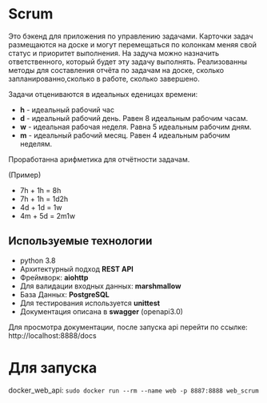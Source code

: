 # Scrum

Это бэкенд для приложения по управлению задачами. Карточки задач размещаются на доске и могут перемещаться 
по колонкам меняя свой статус и приоритет выполнения. На задуча можно назначить ответственного, который 
будет эту задачу выполнять. Реализованны методы для составления отчёта по задачам на доске, 
сколько запланированно,сколько в работе, сколько завершено. 

Задачи отцениваются в идеальных еденицах времени:

- __h__ - идеальный рабочий час
- __d__ - идеальный рабочий день. Равен 8 идеальным рабочим часам.
- __w__ - идеальная рабочая неделя. Равна 5 идеальным рабочим дням.
- __m__ - идеальный рабочий месяц. Равен 4 идеальным рабочим неделям.

Проработанна арифметика для отчётности задачам. 

(Пример)

- 7h + 1h = 8h
- 7h + 1h = 1d2h
- 4d + 1d = 1w
- 4m + 5d = 2m1w


## Используемые технологии
- python 3.8
- Архитектурный подход __REST API__
- Фреймворк: __aiohttp__
- Для валидации входных данных: __marshmallow__
- База Данных: __PostgreSQL__
- Для тестирования используется __unittest__
- Документация описана в __swagger__ (openapi3.0)

Для просмотра документации, после запуска api перейти по ссылке: http://localhost:8888/docs

# Для запуска

docker_web_api: 
    ```sudo docker run --rm --name web -p 8887:8888 web_scrum```
